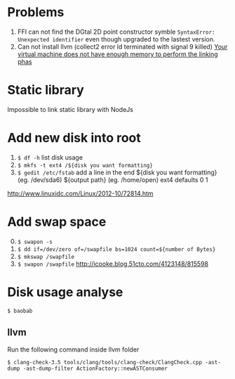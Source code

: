 # Problems
1. FFI can not find the DGtal 2D point constructor symble `SyntaxError: Unexpected identifier` even though upgraded to the lastest version.
2. Can not install llvm (collect2 error ld terminated with signal 9 killed)
[Your virtual machine does not have enough memory to perform the linking phas](http://stackoverflow.com/questions/5682854/why-is-the-linker-terminating-on-me-when-i-build-clang)

# Static library
Impossible to link static library with NodeJs

# Add new disk into root

1. `$ df -h` list disk usage
2. `$ mkfs -t ext4 /${disk you want formatting}`
3. `$ gedit /etc/fstab`
add a line in the end
${disk you want formatting} (eg. /dev/sda6)    ${output path} (eg. /home/open)      ext4    defaults        0      1

http://www.linuxidc.com/Linux/2012-10/72814.htm

# Add swap space

0. `$ swapon -s`
1. `$ dd if=/dev/zero of=/swapfile bs=1024 count=${number of Bytes}` 
2. `$ mkswap /swapfile`
3. `$ swapon /swapfile`
http://icooke.blog.51cto.com/4123148/815598

# Disk usage analyse

`$ baobab`

## llvm
Run the following command inside llvm folder

`$ clang-check-3.5 tools/clang/tools/clang-check/ClangCheck.cpp -ast-dump -ast-dump-filter ActionFactory::newASTConsumer`


